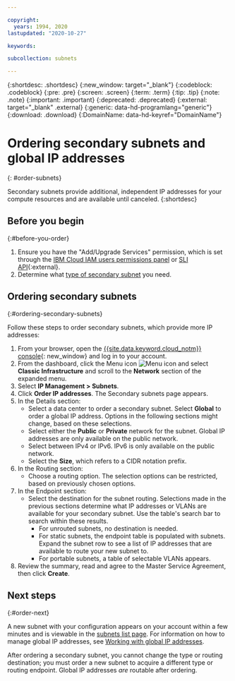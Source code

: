 ```yaml
---

copyright:
  years: 1994, 2020
lastupdated: "2020-10-27"

keywords:

subcollection: subnets

---
```


{:shortdesc: .shortdesc}
{:new_window: target="_blank"}
{:codeblock: .codeblock}
{:pre: .pre}
{:screen: .screen}
{:term: .term}
{:tip: .tip}
{:note: .note}
{:important: .important}
{:deprecated: .deprecated}
{:external: target="_blank" .external}
{:generic: data-hd-programlang="generic"}
{:download: .download}
{:DomainName: data-hd-keyref="DomainName"}


# Ordering secondary subnets and global IP addresses
{: #order-subnets}

Secondary subnets provide additional, independent IP addresses for your compute resources and are available until canceled.
{:shortdesc}

## Before you begin
{:#before-you-order}

1. Ensure you have the "Add/Upgrade Services" permission, which is set through the [IBM Cloud IAM users permissions panel](/docs/account?topic=account-mngclassicinfra) or [SLI API](https://sldn.softlayer.com/tags/permissions/){:external}.
1. Determine what [type of secondary subnet](/docs/subnets?topic=subnets-about-subnets-and-ips#secondary-subnets) you need.
  
  
## Ordering secondary subnets
{:#ordering-secondary-subnets}

Follow these steps to order secondary subnets, which provide more IP addresses:

1. From your browser, open the [{{site.data.keyword.cloud_notm}} console](https://{DomainName}/){: new_window} and log in to your account.
1. From the dashboard, click the Menu icon ![Menu icon](../icons/icon_hamburger.svg) and select **Classic Infrastructure** and scroll to the **Network** section of the expanded menu.
1. Select **IP Management > Subnets**.
1. Click **Order IP addresses**. The Secondary subnets page appears. 
1. In the Details section:
   * Select a data center to order a secondary subnet. Select **Global** to order a global IP address. Options in the following sections might change, based on these selections.
   * Select either the **Public** or **Private** network for the subnet. Global IP addresses are only available on the public network.
   * Select between IPv4 or IPv6. IPv6 is only available on the public network.
   * Select the **Size**, which refers to a CIDR notation prefix.
1. In the Routing section:
   * Choose a routing option. The selection options can be restricted, based on previously chosen options.
1. In the Endpoint section:
   * Select the destination for the subnet routing. Selections made in the previous sections determine what IP addresses or VLANs are available for your secondary subnet. Use the table's search bar to search within these results.
     * For unrouted subnets, no destination is needed.
     * For static subnets, the endpoint table is populated with subnets. Expand the subnet row to see a list of IP addresses that are available to route your new subnet to. 
     * For portable subnets, a table of selectable VLANs appears.
1. Review the summary, read and agree to the Master Service Agreement, then click **Create**.

## Next steps
{:#order-next}

A new subnet with your configuration appears on your account within a few minutes and is viewable in the [subnets list page](https://{{DomainName}}/classic/network/subnets). For information on how to manage global IP addresses, see [Working with global IP addresses](/docs/subnets?topic=subnets-work-with-global-ip-addresses).

After ordering a secondary subnet, you cannot change the type or routing destination; you must order a new subnet to acquire a different type or routing endpoint. Global IP addresses _are_ routable after ordering. 

